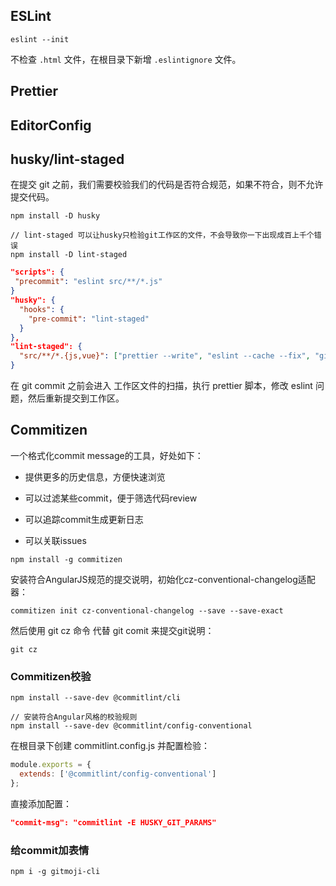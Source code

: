 ## ESLint

```shell
eslint --init
```

不检查 `.html` 文件，在根目录下新增 `.eslintignore` 文件。

## Prettier

## EditorConfig

## husky/lint-staged

在提交 git 之前，我们需要校验我们的代码是否符合规范，如果不符合，则不允许提交代码。

```shell
npm install -D husky

// lint-staged 可以让husky只检验git工作区的文件，不会导致你一下出现成百上千个错误
npm install -D lint-staged
```

```json
"scripts": {
 "precommit": "eslint src/**/*.js"
}
"husky": {
  "hooks": {
    "pre-commit": "lint-staged"
  }
},
"lint-staged": {
  "src/**/*.{js,vue}": ["prettier --write", "eslint --cache --fix", "git add"]
}
```

在 git commit 之前会进入 工作区文件的扫描，执行 prettier 脚本，修改 eslint 问题，然后重新提交到工作区。

## Commitizen

一个格式化commit message的工具，好处如下：

- 提供更多的历史信息，方便快速浏览

- 可以过滤某些commit，便于筛选代码review

- 可以追踪commit生成更新日志

- 可以关联issues

```shell
npm install -g commitizen
```

安装符合AngularJS规范的提交说明，初始化cz-conventional-changelog适配器：

```shell
commitizen init cz-conventional-changelog --save --save-exact
```

然后使用 git cz 命令 代替 git comit 来提交git说明：

```shell
git cz
```

### Commitizen校验

```shell
npm install --save-dev @commitlint/cli

// 安装符合Angular风格的校验规则
npm install --save-dev @commitlint/config-conventional
```

在根目录下创建 commitlint.config.js 并配置检验：

```js
module.exports = {
  extends: ['@commitlint/config-conventional']
};
```

直接添加配置：

```json
"commit-msg": "commitlint -E HUSKY_GIT_PARAMS"
```

### 给commit加表情

```shell
npm i -g gitmoji-cli
```
